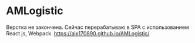 # AMLogistic
Верстка не закончена. 
Сейчас перерабатываю в SPA с использованием React.js, Webpack.
https://alx170890.github.io/AMLogistic/
